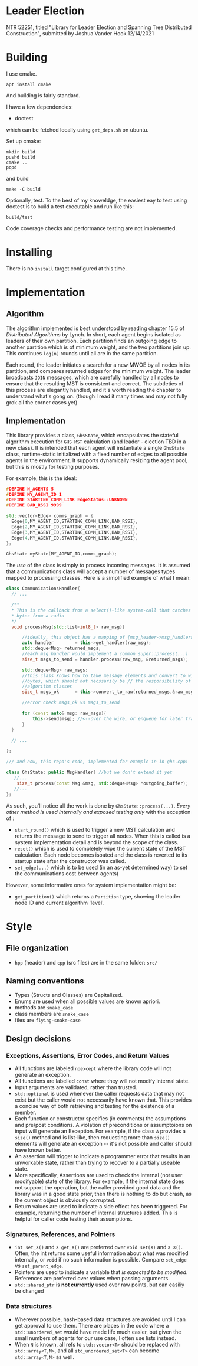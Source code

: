 # Leader Election

NTR 52251, titled "Library for Leader Election and Spanning Tree Distributed Construction", submitted by Joshua Vander Hook 12/14/2021


# Building

I use cmake.

`apt install cmake`

And building is fairly standard.

I have a few dependencies:

- doctest

which can be fetched locally using `get_deps.sh` on ubuntu. 

Set up cmake:

```
mkdir build
pushd build
cmake ..
popd
```

and build

```
make -C build
```

Optionally, test. To the best of my knoweldge, the easiest eay to test using doctest is to build a test executable and run like this:

```
build/test
```

Code coverage checks and performance testing are not implemented. 

# Installing

There is no `install` target configured at this time. 

# Implementation

## Algorithm

The algorithm implemented is best understood by reading chapter 15.5 of _Distributed Algorithms_ by Lynch. 
In short, each agent begins isolated as leaders of their own partition. Each partition finds an outgoing edge to another partition which is of minimum weight, and the two partitions join up. This continues `log(n)` rounds until all are in the same partition. 

Each round, the leader initiates a search for a new MWOE by all nodes in its partition, and compares returned edges for the minimum weight. The leader broadcasts `JOIN` messages, which are carefully handled by all nodes to ensure that the resulting MST is consistent and correct. The subtleties of this process are elegantly handled, and it's worth reading the chapter to understand what's gong on. (though I read it many times and may not fully grok all the corner cases yet)

## Implementation

This library provides a class, `GhsState`, which encapsulates the stateful algorithm execution for `GHS MST` calculation (and leader - election TBD in a new class). It is intended that each agent will instantiate a single `GhsState` class, runtime-static initialized with a fixed number of edges to all possible agents in the environment. It supports dynamically resizing the agent pool, but this is mostly for testing purposes. 

For example, this is the ideal:

```c++
#DEFINE N_AGENTS 5
#DEFINE MY_AGENT_ID 1
#DEFINE STARTING_COMM_LINK EdgeStatus::UNKNOWN
#DEFINE BAD_RSSI 9999

std::vector<Edge> comms_graph = {
  Edge{0,MY_AGENT_ID,STARTING_COMM_LINK,BAD_RSSI},
  Edge{2,MY_AGENT_ID,STARTING_COMM_LINK,BAD_RSSI},
  Edge{3,MY_AGENT_ID,STARTING_COMM_LINK,BAD_RSSI},
  Edge{4,MY_AGENT_ID,STARTING_COMM_LINK,BAD_RSSI},
};

GhsState myState(MY_AGENT_ID,comms_graph);
```

The *use* of the class is simply to process incoming messages. It is assumed that a communications class will accept a number of messages types mapped to processing classes. Here is a simplified example of what I mean:

```c++
class CommunicationsHandler{
  // ...

  /**
  * This is the callback from a select()-like system-call that catches incoming
  * bytes from a radio
  */
  void processMsg(std::list<int8_t> raw_msg){

      //ideally, this object has a mapping of {msg_header->msg_handlers};
      auto handler        = this->get_handler(raw_msg);
      std::deque<Msg> returned_msgs;
      //each msg handler would implement a common super::process(...)
      size_t msgs_to_send = handler.process(raw_msg, &returned_msgs);

      std::deque<Msg> raw_msgs;
      //this class knows how to take message elements and convert to wire-ready
      //bytes, which should not necssarily be // the responsibility of stateful
      //algorithm classes
      size_t msgs_ok      = this->convert_to_raw(returned_msgs,&raw_msgs);

      //error check msgs_ok vs msgs_to_send

      for (const auto& msg: raw_msgs){
          this->send(msg); //<--over the wire, or enqueue for later transmission
      }
  }

  // ...

};

/// and now, this repo's code, implemented for example in in ghs.cpp:

class GhsState: public MsgHandler{ //but we don't extend it yet
   //...
    size_t process(const Msg &msg, std::deque<Msg> *outgoing_buffer);
   //...
};
```

As such, you'll notice all the work is done by `GhsState::process(...)`. *Every other method is used internally and exposed testing only* with the exception of :

- `start_round()` which is used to trigger a new MST calculation and returns the message to send to trigger all nodes. When this is called is a system implementation detail and is beyond the scope of the class. 
- `reset()` which is used to completely wipe the current state of the MST calculation. Each node becomes isoated and the class is reverted to its startup state after the constructor was called. 
- `set_edge(...)` which is to be used (in an as-yet determined way) to set the communications cost between agents)

However, some informative ones for system implementation might be:

- `get_partition()` which returns a `Partition` type, showing the leader node ID and current algorithm 'level'.

# Style

## File organization

- `hpp` (header) and `cpp` (src files) are in the same folder: `src/`

## Naming conventions

- Types (Structs and Classes) are Capitalized.
- Enums are used when all possible values are known apriori.
- methods are `snake_case`
- class members are `snake_case`
- files are `flying-snake-case`

## Design decisions

### Exceptions, Assertions, Error Codes, and Return Values

- All functions are labeled `noexcept` where the library code will not generate an exception. 
- All functions are labelled `const` where they will not modify internal state.
- Input arguments are validated, rather than trusted. 
- `std::optional` is used whenever the caller requests data that may not exist but the caller would not necessarily have known that. This provides a concise way of both retrieving and testing for the existence of a member. 
- Each function or constructor specifies (in comments) the assumptions and pre/post conditions. A violation of preconditions or assumptoions on input will generate an Exception.  For example, if the class `A` provides a `size()` method and is list-like, then requesting more than `size()` elements will generate an exception -- it's not possible and caller should have known better.
- An assertion will trigger to indicate a programmer error that results in an unworkable state, rather than trying to recover to a partially useable state. 
- More specifically, Assertions are used to check the internal (not user modifyable) state of the library. For example, if the internal state does not support the operation, but the caller provided good data and the library was in a good state prior, then there is nothing to do but crash, as the current object is obviously corrupted. 
- Return values are used to indicate a side effect has been triggered. For example, returning the number of internal structures added. This is helpful for caller code testing their assumptions. 

### Signatures, References, and Pointers

- `int set_X()` and `X get_X()` are preferred over `void set(X)` and `X X()`. Often, the int returns some useful information about what was modified internally, or `void` if no such information is possible. Compare `set_edge` vs `set_parent_edge`. 
- Pointers are used to indicate a variable that *is expected to be modified*. References are preferred over values when passing arguments.
- `std::shared_ptr` is **not currently** used over raw points, but can easiliy be changed

### Data structures

- Wherever possible, hash-based data structures are avoided until I can get approval to use them. There are places in the code where a `std::unordered_set` would have made life much easier, but given the small numbers of agents for our use case, I often use lists instead. 
- When `N` is known, all refs to `std::vector<T>` should be replaced with `std::array<T,N>`, and all `std_unordered_set<T>` can become `std::array<T,N>` as well. 



